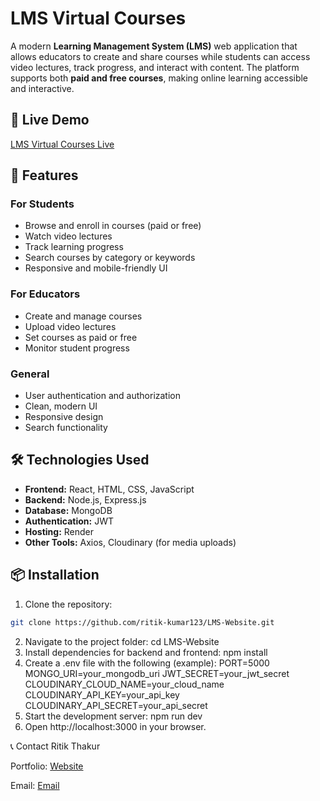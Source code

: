 # LMS Virtual Courses

A modern **Learning Management System (LMS)** web application that allows educators to create and share courses while students can access video lectures, track progress, and interact with content. The platform supports both **paid and free courses**, making online learning accessible and interactive.

## 🔗 Live Demo

[LMS Virtual Courses Live](https://lms-project-1-5z2t.onrender.com/)

## 📂 Features

### For Students
- Browse and enroll in courses (paid or free)
- Watch video lectures
- Track learning progress
- Search courses by category or keywords
- Responsive and mobile-friendly UI

### For Educators
- Create and manage courses
- Upload video lectures
- Set courses as paid or free
- Monitor student progress

### General
- User authentication and authorization
- Clean, modern UI
- Responsive design
- Search functionality

## 🛠️ Technologies Used

- **Frontend:** React, HTML, CSS, JavaScript  
- **Backend:** Node.js, Express.js  
- **Database:** MongoDB  
- **Authentication:** JWT  
- **Hosting:** Render  
- **Other Tools:** Axios, Cloudinary (for media uploads)

## 📦 Installation

1. Clone the repository:

```bash
git clone https://github.com/ritik-kumar123/LMS-Website.git
```
2. Navigate to the project folder:
  cd LMS-Website
3. Install dependencies for backend and frontend:
   npm install
4. Create a .env file with the following (example):
    PORT=5000
    MONGO_URI=your_mongodb_uri
    JWT_SECRET=your_jwt_secret
    CLOUDINARY_CLOUD_NAME=your_cloud_name
    CLOUDINARY_API_KEY=your_api_key
    CLOUDINARY_API_SECRET=your_api_secret
5. Start the development server:
    npm run dev
6. Open http://localhost:3000
    in your browser.
   
📞 Contact
Ritik Thakur

Portfolio: [Website](https://portfolio-ar-ritik.netlify.app/)

Email: [Email](rtthakur4546@example.com)
